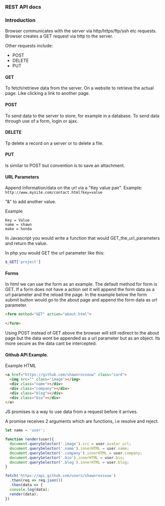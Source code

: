 ### REST API docs

### Introduction

Browser communicates with the server via http/https/ftp/ssh etc requests. Browser creates a GET request via http to the server. 

Other requests include:
- POST
- DELETE
- PUT

#### GET
To fetch/retrieve data from the server. 
On a website to retrieve the actual page. Like clicking a link to another page.

#### POST
To send data to the server to store, for example in a database. 
To send data through use of a form, login or ajax.

#### DELETE
Tp delete a record on a server or to delete a file. 

#### PUT
Is similar to POST but convention is to save an attachment. 

#### URL Parameters

Append information/data on the url via a "Key value pair". Example:
`
http://www.mysite.com/contact.html?key=value
` 

"&" to add another value.

Example
```
Key = Value
name = shawn
make = honda
```

In Javascript you would write a function that would GET_the_url_parameters and return the value. 

In php you would GET the url parameter like this: 
```php
$_GET['project']
```
#### Forms

In html we can use the form as an example. The default method for form is GET. If a form does not have a action set it will append the form data as a url parameter and the reload the page. In the example below the form submit button would go to the about page and append the form data as url parameter. 
```html
<form method="GET" action="about.html">
  
</form>
```

Using POST instead of GET above the browser will still redirect to the about page but the data wont be appended as a url parameter but as an object. Its more secure as the data cant be intercepted. 


#### Github API Example.

Example HTML
```html
<a href="https://github.com/shawnrossouw" class="card">
  <img src="" class="image"></img>
  <div class="name"></div>
  <div class="company"></div>
  <div class="blog"></div>
  <div class="bio"></div>
</a>
```
JS promises is a way to use data from a request before it arrives.

A promise receives 2 arguments which are functions, i.e resolve and reject.

```js
let name = 'user';

function render(user){
  document.querySelector('.image').src = user.avatar_url;
  document.querySelector('.name').innerHTML = user.name;
  document.querySelector('.company').innerHTML = user.company;
  document.querySelector('.bio').innerHTML = user.bio;
  document.querySelector('.blog').innerHTML = user.blog;
}

fetch('https://api.github.com/users/shawnrossouw')
  .then(req => req.json())
  .then(data => {
  console.log(data);
  render(data);
})
```
